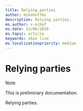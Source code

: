```yaml
---
title: Relying parties
author: mikehoffms
description: Relying parties.
ms.author: v-mihof
ms.date: 12/06/2018
ms.topic: article
keywords: xbox live
ms.localizationpriority: medium
---
```


# Relying parties

> [!NOTE]
> This is preliminary documentation.

Relying parties.


<!--
## In this section

| Article | Description |
|---------|-------------|
| [Relying parties overview](relying-parties-overview.md) | __ |
| [Portal configuration of relying parties](relying-parties-portal-config.md) | __ |
| [SDK configuration of relying parties](relying-parties-sdk-config.md) | __ |
-->
